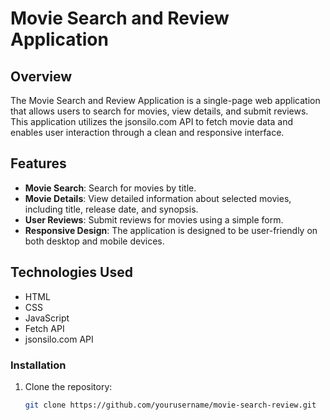 # Movie Search and Review Application

## Overview
The Movie Search and Review Application is a single-page web application that allows users to search for movies, view details, and submit reviews. This application utilizes the jsonsilo.com API to fetch movie data and enables user interaction through a clean and responsive interface.

## Features
- **Movie Search**: Search for movies by title.
- **Movie Details**: View detailed information about selected movies, including title, release date, and synopsis.
- **User Reviews**: Submit reviews for movies using a simple form.
- **Responsive Design**: The application is designed to be user-friendly on both desktop and mobile devices.

## Technologies Used
- HTML
- CSS
- JavaScript
- Fetch API
- jsonsilo.com API

### Installation
1. Clone the repository:
   ```bash
   git clone https://github.com/yourusername/movie-search-review.git
